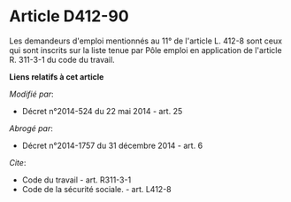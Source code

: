# Article D412-90

Les demandeurs d'emploi mentionnés au 11° de l'article L. 412-8 sont ceux qui sont inscrits sur la liste tenue par Pôle
emploi en application de l'article R. 311-3-1 du code du travail.

**Liens relatifs à cet article**

_Modifié par_:

  - Décret n°2014-524 du 22 mai 2014 - art. 25

_Abrogé par_:

  - Décret n°2014-1757 du 31 décembre 2014 - art. 6

_Cite_:

  - Code du travail - art. R311-3-1
  - Code de la sécurité sociale. - art. L412-8
